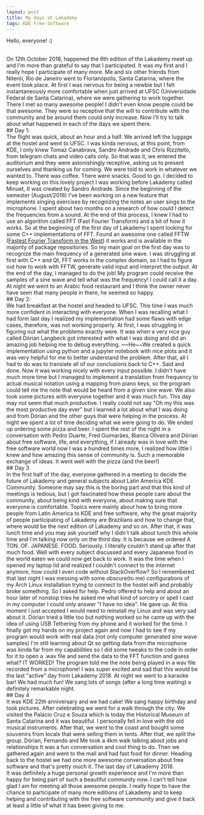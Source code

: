 ```yaml
---
layout: post
title: My days at Lakademy
tags: KDE Free-Software
---
```


Hello, everyone! :)

<br>
On 12th October 2018, happened the 6th edition of the Lakademy meet up and I'm more than grateful to say that I participated. It was my first and I really hope I participate of many more.
Me and six other friends from Niterói, Rio de Janeiro went to Florianópolis, Santa Catarina, where the event took place. At first I was nervous for being a newbie but I felt instantaneously more comfortable when just arrived at UFSC (Universidade Federal de Santa Catarina), where we were gathering to work together. There I met so many awesome people! I didn't even know people could be that awesome. They were so receptive that the will to contribute with the community and be around them could only increase. Now I'll try to talk about what happened in each of the days we spent there.

<br>
## Day 1:

<br>
The flight was quick, about an hour and a half. We arrived left the luggage at the hostel and went to UFSC. I was kinda nervous, at this point, from KDE, I only knew Tomaz Canabrava, Sandro Andrade and Chris Rizzitello, from telegram chats and video calls only. So that was it, we entered the auditorium and they were astonishingly receptive, asking us to present ourselves and thanking us for coming. We were told to work in whatever we wanted to. There was coffee. There were snacks. Good to go.
I decided to keep working on this lovely project I was working before Lakademy called Minuet, It was created by Sandro Andrade. Since the beginning of the semester (August/2018) I've been working on a new feature that implements singing exercises by recognizing the notes an user sings to the microphone. I spent about two months on a research of how could I detect the frequencies from a sound. At the end of this process, I knew I had to use an algorithm called FFT (Fast Fourier Transform) and a bit of how it works. So at the beginning of the first day of Lakademy I spent looking for some C++ implementations of FFT. Found an awesome one called FFTW (<a href="http://www.fftw.org/" target="_blank">Fastest Fourier Transform in the West<a>) it works and is available in the majority of package repositories. So my main goal on the first day was to recognize the main frequency of a generated sine wave. I was struggling at first with C++ and Qt, FFT works in the complex domain, so I had to figure out how to work with FFTW, generate valid input and interpret the output. At the end of the day, I managed to do the job! My program could receive the samples of a sine wave and tell what was the frequency! I could call it a day. At night we went to an Arabic food restaurant and I think the owner never have seen that many people in there, he seemed so happy.

<br>
## Day 2:

<br>
We had breakfast at the hostel and headed to UFSC. This time I was much more confident in interacting with everyone. When I was recalling what I had form last day I realized my implementation had some flaws with edge cases, therefore, was not working properly. At first, I was struggling in figuring out what the problems exactly were. It was when a very nice guy called Dórian Langbeck got interested with what I was doing and did an amazing job helping me to debug everything. ~~He~~We created a quick implementation using python and a jupyter notebook with nice plots and it was very helpful for me to better understand the problem. After that, all I had to do was to translate all of our conclusions back to C++. Said and done. Now it was working nicely with every input possible. I didn't have much more time but I managed to implement a translation from frequency to actual musical notation using a mapping from piano keys, so the program could tell me the note that would be heard from a given sine wave. We also took some pictures with everyone together and it was much fun. This day may not seem that much productive. I really could not say "Oh my this was the most productive day ever" but I learned a lot about what I was doing and from Dórian and the other guys that were helping in the process. At night we spent a lot of time deciding what we were going to do. We ended up ordering some pizza and beer. I spent the rest of the night in a conversation with Pedro Duarte, Fred Guimarães, Bianca Oliveira and Dórian about free software, life, and everything, if I already was in love with the free software world now I was a hundred times more, I realized how little I knew and how amazing this sense of community is. Such a memorable exchange of ideas. It went well with the pizza (and the beer!)

<br>
## Day 3

<br>
In the first half of the day, everyone gathered in a meeting to decide the future of Lakademy and general subjects about Latin America KDE Community. Someone may say this is the boring part and that this kind of meetings is tedious, but I got fascinated how these people care about the community, about being kind with everyone, about making sure that everyone is comfortable. Topics were mainly about how to bring more people from Latin America to KDE and free software, why the great majority of people participating of Lakademy are Brazilians and how to change that, where would be the next edition of Lakademy and so on. After that, it was lunch time and you may ask yourself why I didn't talk about lunch this whole time and I'm talking now only on the third day. It is because we ordered A TON. OF. JAPANESE. FOOD. Seriously. I literally couldn't stand up after that much food. Well with every subject discussed and every Japanese food in the world eaten we could now get back to work. It was the time when I opened my laptop lid and realized I couldn't connect to the internet anymore, how could I even code without StackOverflow? So I remembered that last night I was messing with some obscure(to me) configurations of my Arch Linux installation trying to connect to the hostel wifi and probably broke something. So I asked for help. Pedro offered to help and about an hour later of nonstop tries he asked me what kind of sorcery or spell I cast in my computer I could only answer "I have no idea". He gave up. At this moment I just accepted I would need to reinstall my Linux and was very sad about it. Dórian tried a little too but nothing worked so he came up with the idea of using USB Tethering from my phone and it worked for the time. I finally got my hands on my project again and now I had to see if my program would work with real data (not only computer generated sine wave samples) I'm still learning about Qt so getting data from the microphone was kinda far from my capabilities so I did some tweaks to the code in order for it to open a .wav file and send the data to the FFT function and guess what? IT WORKED! The program told me the note being played in a wav file recorded from a microphone! I was super excited and sad that this would be the last "active" day from Lakademy 2018. At night we went to a karaoke bar! We had much fun! We sang lots of songs (after a long time waiting) a definitely remarkable night.

<br>
## Day 4

<br>
It was KDE 22th anniversary and we had cake! We sang happy birthday and took pictures. After celebrating we went for a walk through the city. We visited the Palácio Cruz e Souza which is today the Historical Museum of Santa Catarina and it was beautiful. I personally fell in love with the old musical instruments. After that, we went to the coast and bought some souvenirs from locals that were selling them in tents. After that, we split the group. Dórian, Fernando and Me took a 4km walk talking about jobs and relationships It was a fun conversation and cool thing to do. Then we gathered again and went to the mall and had fast food for dinner. Heading back to the hostel we had one more awesome conversation about free software and that's pretty much it. The last day of Lakademy 2018.

<br>
It was definitely a huge personal growth experience and I'm more than happy for being part of such a beautiful community now. I can't tell how glad I am for meeting all those awesome people. I really hope to have the chance to participate of many more editions of Lakademy and to keep helping and contributing with the free software community and give it back at least a little of what it has been giving to me.


